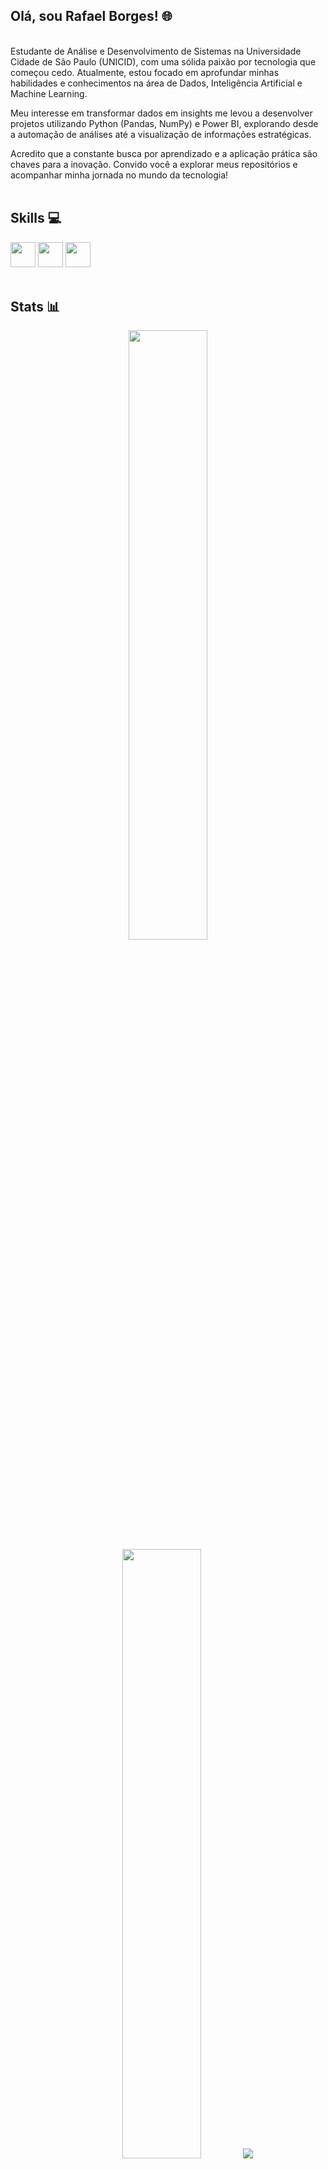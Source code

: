## Olá, sou Rafael Borges! 🌐
<br>
Estudante de Análise e Desenvolvimento de Sistemas na Universidade Cidade de São Paulo (UNICID), com uma sólida paixão por tecnologia que começou cedo. Atualmente, estou focado em aprofundar minhas habilidades e conhecimentos na área de Dados, Inteligência Artificial e Machine Learning.

Meu interesse em transformar dados em insights me levou a desenvolver projetos utilizando Python (Pandas, NumPy) e Power BI, explorando desde a automação de análises até a visualização de informações estratégicas.

Acredito que a constante busca por aprendizado e a aplicação prática são chaves para a inovação. Convido você a explorar meus repositórios e acompanhar minha jornada no mundo da tecnologia!
<br>
<br>

## Skills 💻
  <img loading="lazy" src="https://cdn.jsdelivr.net/gh/devicons/devicon@latest/icons/python/python-original.svg" width="40" height="40"/> <img src="https://cdn.jsdelivr.net/gh/devicons/devicon@latest/icons/c/c-original.svg" width="40" height="40"/> <img src="https://cdn.jsdelivr.net/gh/devicons/devicon@latest/icons/java/java-original-wordmark.svg" width="40" height="40"/>
  <br>
  <br>

## Stats 📊
<p align="center">
  <img height="50%" width="auto" src ="https://github-readme-stats.vercel.app/api?username=boregs&show_icons=true&count_private=true&theme=darcula&hide_border=true&hide=issues,contribs&bg_color=00000000">
  <img height="50%" width="auto" src ="https://github-readme-stats.vercel.app/api/top-langs/?username=boregs&layout=compact&hide_border=true&theme=darcula&bg_color=00000000&langs_count=6&hide=jupyter%20notebook,tex,css,php&exclude_repo=Pacman-AI">
  <img src ="https://github-readme-streak-stats.herokuapp.com?user=boregs&theme=darcula&hide_border=true&background=FFFFFF00">
  <br>
  <br>
</p>
  
## Entre em contato comigo! 📩
<p align="center">
  <a href="https://www.instagram.com/boregs__/" target="_blank"><img loading="lazy" src="https://img.shields.io/badge/-Instagram-%23E4405F?style=for-the-badge&logo=instagram&logoColor=white" target="_blank"></a>
  <a href="https://www.linkedin.com/in/rafaelboregs/" target="_blank"><img loading="lazy" src="https://img.shields.io/badge/-LinkedIn-%230077B5?style=for-the-badge&logo=linkedin&logoColor=white" target="_blank"></a>
  <a href = "mailto:rafaborgesdasilva75@gmail.com"><img loading="lazy" src="https://img.shields.io/badge/Gmail-D14836?style=for-the-badge&logo=gmail&logoColor=white" target="_blank"></a>
</p>
